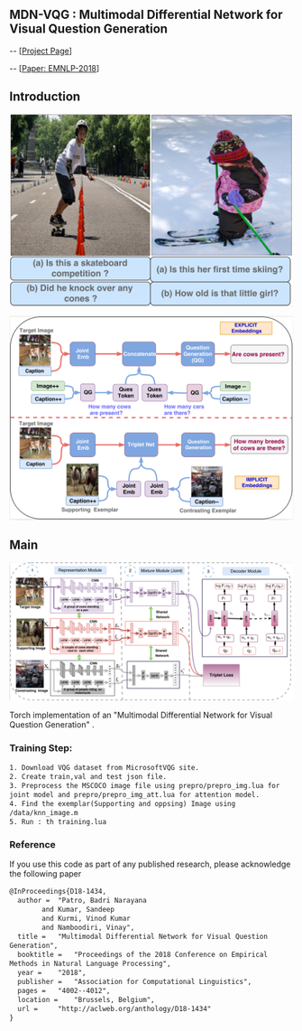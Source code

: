 
## MDN-VQG : Multimodal Differential Network for Visual Question Generation

-- [[Project Page](https://badripatro.github.io/MDN-VQG/)]

-- [[Paper: EMNLP-2018](http://aclweb.org/anthology/D18-1434)]




## Introduction

<p align="center">
 <img src="fig/intro.png" width="600">
</p>

<p align="center">
 <img src="fig/mot.png" width="600">
</p>

## Main

<p align="center">
 <img src="fig/model.png" width="600">
</p>

Torch implementation of an "Multimodal Differential Network for Visual Question Generation" .
### Training Step:

    1. Download VQG dataset from MicrosoftVQG site.
    2. Create train,val and test json file.
    3. Preprocess the MSCOCO image file using prepro/prepro_img.lua for joint model and prepro/prepro_img_att.lua for attention model.
    4. Find the exemplar(Supporting and oppsing) Image using /data/knn_image.m
    5. Run : th training.lua



### Reference

If you use this code as part of any published research, please acknowledge the following paper

```
@InProceedings{D18-1434,
  author = 	"Patro, Badri Narayana
		and Kumar, Sandeep
		and Kurmi, Vinod Kumar
		and Namboodiri, Vinay",
  title = 	"Multimodal Differential Network for Visual Question Generation",
  booktitle = 	"Proceedings of the 2018 Conference on Empirical Methods in Natural Language Processing",
  year = 	"2018",
  publisher = 	"Association for Computational Linguistics",
  pages = 	"4002--4012",
  location = 	"Brussels, Belgium",
  url = 	"http://aclweb.org/anthology/D18-1434"
}
```





